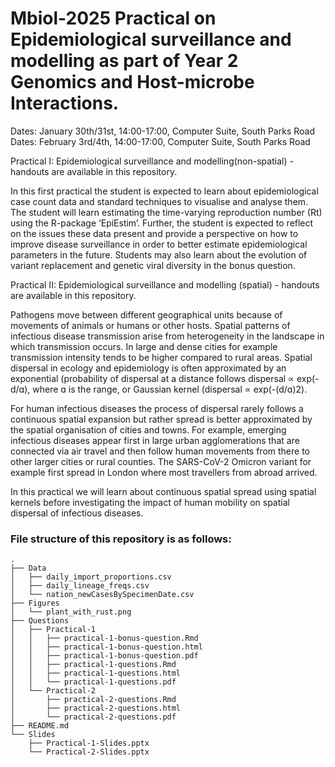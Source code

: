 # Mbiol-2025 Practical on Epidemiological surveillance and modelling as part of Year 2 Genomics and Host-microbe Interactions.

Dates: January 30th/31st, 14:00-17:00, Computer Suite, South Parks Road
Dates: February 3rd/4th, 14:00-17:00, Computer Suite, South Parks Road

Practical I: Epidemiological surveillance and modelling(non-spatial) - handouts are available in this repository.
 
In this first practical the student is expected to learn about epidemiological case count data and standard techniques to visualise and analyse them. The student will learn estimating the time-varying reproduction number (Rt) using the R-package ‘EpiEstim’. Further, the student is expected to reflect on the issues these data present and provide a perspective on how to improve disease surveillance in order to better estimate epidemiological parameters in the future. Students may also learn about the evolution of variant replacement and genetic viral diversity in the bonus question.

Practical II: Epidemiological surveillance and modelling (spatial) - handouts are available in this repository.
 
Pathogens move between different geographical units because of movements of animals or humans or other hosts. Spatial patterns of infectious disease transmission arise from heterogeneity in the landscape in which transmission occurs. In large and dense cities for example transmission intensity tends to be higher compared to rural areas. Spatial dispersal in ecology and epidemiology is often approximated by an exponential (probability of dispersal at a distance follows  dispersal ∝ exp(-d/ɑ), where ɑ is the range, or Gaussian kernel (dispersal ∝ exp(-(d/ɑ)2).
 
For human infectious diseases the process of dispersal rarely follows a continuous spatial expansion but rather spread is better approximated by the spatial organisation of cities and towns. For example, emerging infectious diseases appear first in large urban agglomerations that are connected via air travel and then follow human movements from there to other larger cities or rural counties. The SARS-CoV-2 Omicron variant for example first spread in London where most travellers from abroad arrived.

In this practical we will learn about continuous spatial spread using spatial kernels before investigating the impact of human mobility on spatial dispersal of infectious diseases.

### File structure of this repository is as follows:
```
.
├── Data
│   ├── daily_import_proportions.csv
│   ├── daily_lineage_freqs.csv
│   └── nation_newCasesBySpecimenDate.csv
├── Figures
│   └── plant_with_rust.png
├── Questions
│   ├── Practical-1
│   │   ├── practical-1-bonus-question.Rmd
│   │   ├── practical-1-bonus-question.html
│   │   ├── practical-1-bonus-question.pdf
│   │   ├── practical-1-questions.Rmd
│   │   ├── practical-1-questions.html
│   │   └── practical-1-questions.pdf
│   └── Practical-2
│       ├── practical-2-questions.Rmd
│       ├── practical-2-questions.html
│       └── practical-2-questions.pdf
├── README.md
└── Slides
    ├── Practical-1-Slides.pptx
    └── Practical-2-Slides.pptx
```

